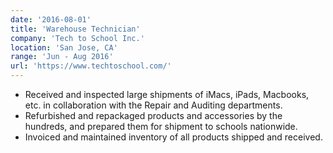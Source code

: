 ```yaml
---
date: '2016-08-01'
title: 'Warehouse Technician'
company: 'Tech to School Inc.'
location: 'San Jose, CA'
range: 'Jun - Aug 2016'
url: 'https://www.techtoschool.com/'
---
```


- Received and inspected large shipments of iMacs, iPads, Macbooks, etc. in collaboration with the Repair and Auditing departments.
- Refurbished and repackaged products and accessories by the hundreds, and prepared them for shipment to schools nationwide.
- Invoiced and maintained inventory of all products shipped and received.
